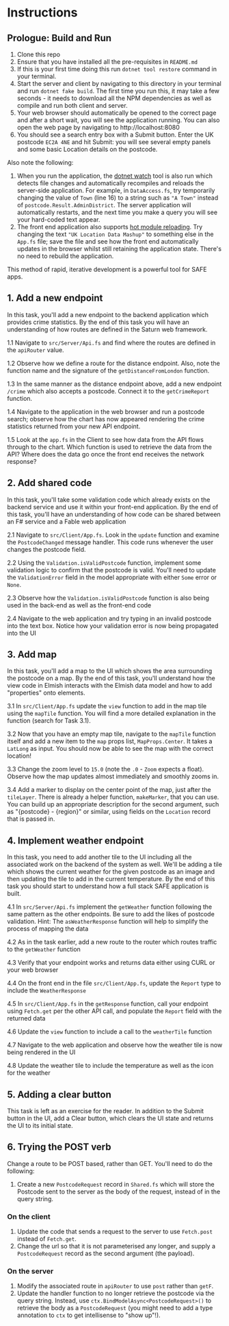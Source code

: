 # Instructions

## Prologue: Build and Run
1. Clone this repo
1. Ensure that you have installed all the pre-requisites in `README.md`
1. If this is your first time doing this run `dotnet tool restore` command in your terminal.
1. Start the server and client by navigating to this directory in your terminal and run `dotnet fake build`. The first time you run this, it may take a few seconds - it needs to download all the NPM dependencies as well as compile and run both client and server.
1. Your web browser should automatically be opened to the correct page and after a short wait, you will see the application running. You can also open the web page by navigating to http://localhost:8080
1. You should see a search entry box with a Submit button. Enter the UK postcode `EC2A 4NE` and hit Submit: you will see several empty panels and some basic Location details on the postcode.

Also note the following:

1. When you run the application, the [dotnet watch](https://docs.microsoft.com/en-us/aspnet/core/tutorials/dotnet-watch) tool is also run which detects file changes and automatically recompiles and reloads the server-side application. For example, in `DataAccess.fs`, try temporarily changing the value of `Town` (line 16) to a string such as `"A Town"` instead of `postcode.Result.AdminDistrict`. The server  application will automatically restarts, and the next time you make a query you will see your hard-coded text appear.
1. The front end application also supports [hot module reloading](https://webpack.js.org/concepts/hot-module-replacement/). Try changing the text `"UK Location Data Mashup"` to something else in the `App.fs` file; save the file and see how the front end automatically updates in the browser whilst still retaining the application state. There's no need to rebuild the application.

This method of rapid, iterative development is a powerful tool for SAFE apps.

## 1. Add a new endpoint
In this task, you'll add a new endpoint to the backend application which provides crime statistics. By the end of this task you will have an understanding of how routes are defined in the Saturn web framework.

1.1 Navigate to `src/Server/Api.fs` and find where the routes are defined in the `apiRouter` value.

1.2 Observe how we define a route for the distance endpoint. Also, note the function name and the signature of the `getDistanceFromLondon` function.

1.3 In the same manner as the distance endpoint above, add a new endpoint `/crime` which also accepts a postcode. Connect it to the `getCrimeReport` function.

1.4 Navigate to the application in the web browser and run a postcode search; observe how the chart has now appeared rendering the crime statistics returned from your new API endpoint.

1.5 Look at the `app.fs` in the Client to see how data from the API flows through to the chart. Which function is used to retrieve the data from the API? Where does the data go once the front end receives the network response?

## 2. Add shared code

In this task, you'll take some validation code which already exists on the backend service and use it within your front-end application. By the end of this task, you'll have an understanding of how code can be shared between an F# service and a Fable web application

2.1 Navigate to `src/Client/App.fs`. Look in the `update` function and examine the `PostcodeChanged` message handler. This code runs whenever the user changes the postcode field.

2.2 Using the `Validation.isValidPostcode` function, implement some validation logic to confirm that the postcode is valid. You'll need to update the `ValidationError` field in the model appropriate with either `Some` error or `None`.

2.3 Observe how the `Validation.isValidPostcode` function is also being used in the back-end as well as the front-end code

2.4 Navigate to the web application and try typing in an invalid postcode into the text box. Notice how your validation error is now being propagated into the UI

## 3. Add map

In this task, you'll add a map to the UI which shows the area surrounding the postcode on a map. By the end of this task, you'll understand how the view code in Elmish interacts with the Elmish data model and how to add "properties" onto elements.

3.1 In `src/Client/App.fs` update the `view` function to add in the map tile using the `mapTile` function. You will find a more detailed explanation in the function (search for Task 3.1).

3.2 Now that you have an empty map tile, navigate to the `mapTile` function itself and add a new item to the `map` props list, `MapProps.Center`. It takes a `LatLong` as input. You should now be able to see the map with the correct location!

3.3 Change the zoom level to `15.0` (note the `.0` - `Zoom` expects a float). Observe how the map updates almost immediately and smoothly zooms in.

3.4 Add a marker to display on the center point of the map, just after the `tileLayer`. There is already a helper function, `makeMarker`, that you can use. You can build up an appropriate description for the second argument, such as "{postcode} - {region}" or similar, using fields on the `Location` record that is passed in.

## 4. Implement weather endpoint

In this task, you need to add another tile to the UI including all the associated work on the backend of the system as well. We'll be adding a tile which shows the current weather for the given postcode as an image and then updating the tile to add in the current temperature. By the end of this task you should start to understand how a full stack SAFE application is built.

4.1 In `src/Server/Api.fs` implement the `getWeather` function following the same pattern as the other endpoints. Be sure to add the likes of postcode validation. Hint: The `asWeatherResponse` function will help to simplify the process of mapping the data

4.2 As in the task earlier, add a new route to the router which routes traffic to the `getWeather` function

4.3 Verify that your endpoint works and returns data either using CURL or your web browser

4.4 On the front end in the file `src/Client/App.fs`, update the `Report` type to include the `WeatherResponse`

4.5 In `src/Client/App.fs` in the `getResponse` function, call your endpoint using `Fetch.get` per the other API call, and populate the `Report` field with the returned data

4.6 Update the `view` function to include a call to the `weatherTile` function

4.7 Navigate to the web application and observe how the weather tile is now being rendered in the UI

4.8 Update the weather tile to include the temperature as well as the icon for the weather

## 5. Adding a clear button

This task is left as an exercise for the reader. In addition to the Submit button in the UI, add a Clear button, which clears the UI state and returns the UI to its initial state.

## 6. Trying the POST verb

Change a route to be POST based, rather than GET. You'll need to do the following:

1. Create a new `PostcodeRequest` record in `Shared.fs` which will store the Postcode sent to the server as the body of the request, instead of in the query string.

### On the client
1. Update the code that sends a request to the server to use `Fetch.post` instead of `Fetch.get`.
1. Change the url so that it is not parameterised any longer, and supply a `PostcodeRequest` record as the second argument (the payload).

### On the server
1. Modify the associated route in `apiRouter` to use `post` rather than `getF`.
1. Update the handler function to no longer retrieve the postcode via the query string. Instead, use `ctx.BindModelAsync<PostcodeRequest>()` to retrieve the body as a `PostcodeRequest` (you might need to add a type annotation to `ctx` to get intellisense to "show up"!).
